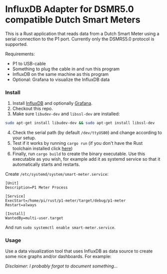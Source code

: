 # InfluxDB Adapter for DSMR5.0 compatible Dutch Smart Meters

This is a Rust application that reads data from a Dutch Smart Meter using a serial connection to the P1 port. Currently only the DSMRS5.0 protocol is supported.

Requirements: 
- P1 to USB-cable
- Something to plug the cable in and run this program
- InfluxDB on the same machine as this program
- Optional: Grafana to visualize the InfluxDB data

### Install

1. Install [InfluxDB](https://docs.influxdata.com/influxdb/v1.8/introduction/install/) and optionally [Grafana](https://grafana.com/docs/grafana/latest/installation/).
2. Checkout this repo.
3. Make sure `libudev-dev` and `libssl-dev` are installed:
```sh
sudo apt-get install libudev-dev && sudo apt-get install libssl-dev
```
4. Check the serial path (by default `/dev/ttyUSB0`) and change according to your setup.
5. Test if it works by running `cargo run` (if you don't have the Rust toolchain installed click [here](https://www.rust-lang.org/tools/install))
6. Finally, run `cargo build` to create the binary executable. Use this executable as you wish, for example add it as systemd service so that it automatically starts and restarts.

Create `/etc/systemd/system/smart-meter.service`:
```
[Unit]
Description=P1 Meter Process

[Service]
ExecStart=/home/pi/rust/p1-meter/target/debug/p1-meter
Restart=always

[Install]
WantedBy=multi-user.target
```

And run `sudo systemctl enable smart-meter.service`.

### Usage

Use a data visualization tool that uses InfluxDB as data source to create some nice graphs and/or dashboards. For example:

_Disclaimer: I probably forgot to document something..._